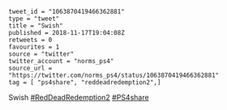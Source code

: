 ```
tweet_id = "1063870419466362881"
type = "tweet"
title = "Swish"
published = 2018-11-17T19:04:08Z
retweets = 0
favourites = 1
source = "twitter"
twitter_account = "norms_ps4"
source_url = "https://twitter.com/norms_ps4/status/1063870419466362881"
tag = [ "ps4share", "reddeadredemption2",]
```

Swish [#RedDeadRedemption2](/tags/reddeadredemption2/) [#PS4share](/tags/ps4share/)

<p class='image'><img src='http://mnf.m17s.net/2018/11/17/DsOggYmX4AENYYK.jpg' alt=''></p>

